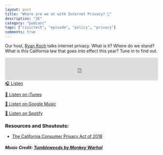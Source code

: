 ```yaml
---
layout: post
title: "Where are we at with Internet Privacy? 🤔"
description: "26"
category: "podcast"
tags: ["civictech", "episode", "policy", "privacy"]
comments: true
---
```

Our host, [Ryan Koch](https://twitter.com/ryan_koch) talks internet privacy. What is it? Where do we stand? What is this California law that goes into effect this year? Tune in to find out.
<iframe width="100%" height="75" scrolling="no" frameborder="no" allow="autoplay" src="https://w.soundcloud.com/player/?url=https%3A//api.soundcloud.com/tracks/555256893&color=%23ff5500&auto_play=false&hide_related=false&show_comments=true&show_user=true&show_reposts=false&show_teaser=true&visual=true"></iframe>
<a href="https://soundcloud.com/user-227289754/26-where-are-we-at-with-internet-privacy" target="_blank">🎧 Listen</a>

[📱 Listen on iTunes](https://itunes.apple.com/us/podcast/civic-tech-chat/id1350640468?mt=2)

[📱 Listen on Google Music](https://play.google.com/music/listen?u=0#/ps/I2inksjzzzmbxhg5wbojr624doa)

[📱 Listen on Spotify](https://open.spotify.com/show/1kbwPAi4thGOU43xFkehgT)

### Resources and Shoutouts:
- [The California Consumer Privacy Act of 2018](https://leginfo.legislature.ca.gov/faces/billTextClient.xhtml?bill_id=201720180AB375)

##### Music Credit: [Tumbleweeds by Monkey Warhol](http://freemusicarchive.org/music/Monkey_Warhol/Lonely_Hearts_Challenge/Monkey_Warhol_-_Tumbleweeds)